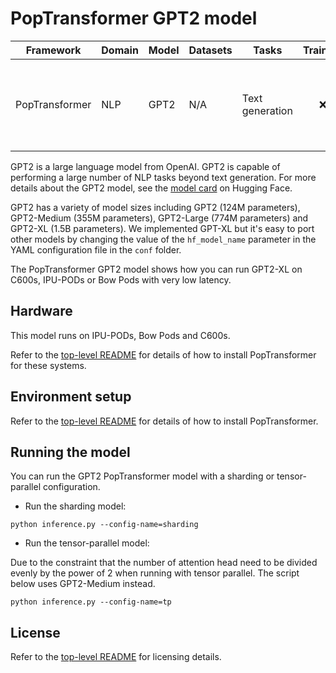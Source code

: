 # PopTransformer GPT2 model

| Framework | Domain | Model | Datasets | Tasks | Training | Inference | Reference |
|-----------|--------|-------|----------|-------|----------|-----------|-----------|
| PopTransformer | NLP | GPT2 | N/A | Text generation | <p style="text-align: center;">❌ <br>| <p style="text-align: center;">✅ <br>| Min. 8 IPUs required<br> or Min: 8 C600 cards required| - |

GPT2 is a large language model from OpenAI. GPT2 is capable of performing a large number of NLP tasks beyond text generation. For more details about the GPT2 model, see the [model card](https://huggingface.co/gpt2) on Hugging Face.

GPT2 has a variety of model sizes including GPT2 (124M parameters), GPT2-Medium (355M parameters), GPT2-Large (774M parameters) and GPT2-XL (1.5B parameters). We implemented GPT-XL but it's easy to port other models by changing the value of the `hf_model_name` parameter in the YAML configuration file in the `conf` folder.

The PopTransformer GPT2 model shows how you can run GPT2-XL on C600s, IPU-PODs or Bow Pods with very low latency.

## Hardware

This model runs on IPU-PODs, Bow Pods and C600s.

Refer to the [top-level README](../../README.md#environment-setup) for details of how to install PopTransformer for these systems.

## Environment setup

Refer to the [top-level README](../../README.md#environment-setup) for details of how to install PopTransformer.

## Running the model

You can run the GPT2 PopTransformer model with a sharding or tensor-parallel configuration.

- Run the sharding model:
```
python inference.py --config-name=sharding
```

- Run the tensor-parallel model:

Due to the constraint that the number of attention head need to be divided evenly by the power of 2 when running with tensor parallel. The script below uses GPT2-Medium instead.
```
python inference.py --config-name=tp
```


## License

Refer to the [top-level README](../../README.md#licenses) for licensing details.
